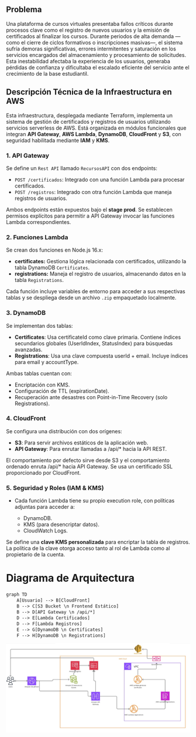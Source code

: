 
## Problema

Una plataforma de cursos virtuales presentaba fallos críticos durante procesos clave como el registro de nuevos usuarios y la emisión de certificados al finalizar los cursos. Durante periodos de alta demanda —como el cierre de ciclos formativos o inscripciones masivas—, el sistema sufría demoras significativas, errores intermitentes y saturación en los servicios encargados del almacenamiento y procesamiento de solicitudes. Esta inestabilidad afectaba la experiencia de los usuarios, generaba pérdidas de confianza y dificultaba el escalado eficiente del servicio ante el crecimiento de la base estudiantil.


## Descripción Técnica de la Infraestructura en AWS

Esta infraestructura, desplegada mediante Terraform, implementa un sistema de gestión de certificados y registros de usuarios utilizando servicios serverless de AWS. Está organizada en módulos funcionales que integran **API Gateway**, **AWS Lambda**, **DynamoDB**, **CloudFront** y **S3**, con seguridad habilitada mediante **IAM** y **KMS**.

### 1. API Gateway

Se define un `Rest API` llamado `RecursosAPI` con dos endpoints:

* `POST /certificados`: Integrado con una función Lambda para procesar certificados.
* `POST /registros`: Integrado con otra función Lambda que maneja registros de usuarios.

Ambos endpoints están expuestos bajo el **stage prod**. Se establecen permisos explícitos para permitir a API Gateway invocar las funciones Lambda correspondientes.

### 2. Funciones Lambda

Se crean dos funciones en Node.js 16.x:

* **certificates:** Gestiona lógica relacionada con certificados, utilizando la tabla DynamoDB `Certificates`.
* **registrations:** Maneja el registro de usuarios, almacenando datos en la tabla `Registrations`.

Cada función incluye variables de entorno para acceder a sus respectivas tablas y se despliega desde un archivo `.zip` empaquetado localmente.

### 3. DynamoDB

Se implementan dos tablas:

* **Certificates**: Usa certificateId como clave primaria. Contiene índices secundarios globales (UserIdIndex, StatusIndex) para búsquedas avanzadas.
* **Registrations**: Usa una clave compuesta userId + email. Incluye índices para email y accountType.

Ambas tablas cuentan con:

* Encriptación con KMS.
* Configuración de TTL (expirationDate).
* Recuperación ante desastres con Point-in-Time Recovery (solo Registrations).

### 4. CloudFront

Se configura una distribución con dos orígenes:

* **S3**: Para servir archivos estáticos de la aplicación web.
* **API Gateway**: Para enrutar llamadas a /api/* hacia la API REST.

El comportamiento por defecto sirve desde S3 y el comportamiento ordenado enruta /api/* hacia API Gateway. Se usa un certificado SSL proporcionado por CloudFront.

### 5. Seguridad y Roles (IAM & KMS)

* Cada función Lambda tiene su propio execution role, con políticas adjuntas para acceder a:

  * DynamoDB.
  * KMS (para desencriptar datos).
  * CloudWatch Logs.

Se define una **clave KMS personalizada** para encriptar la tabla de registros. La política de la clave otorga acceso tanto al rol de Lambda como al propietario de la cuenta.

# Diagrama de Arquitectura

```mermaid
graph TD  
    A[Usuario] --> B[CloudFront]  
    B --> C[S3 Bucket \n Frontend Estático]  
    B --> D[API Gateway \n /api/*]  
    D --> E[Lambda Certificados]  
    D --> F[Lambda Registros]  
    E --> G[DynamoDB \n Certificates]  
    F --> H[DynamoDB \n Registrations]  
```



![Diagrama de Arquitectura en AWS](diagramaAWS.jpg)
